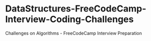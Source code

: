 # DataStructures-FreeCodeCamp-Interview-Coding-Challenges
Challenges on Algorithms - FreeCodeCamp Interview Preparation
